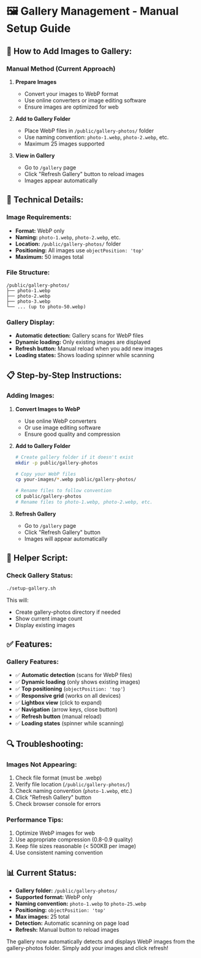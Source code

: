 # 🖼️ Gallery Management - Manual Setup Guide

## 🎯 **How to Add Images to Gallery:**

### **Manual Method (Current Approach)**

1. **Prepare Images**
   - Convert your images to WebP format
   - Use online converters or image editing software
   - Ensure images are optimized for web

2. **Add to Gallery Folder**
   - Place WebP files in `/public/gallery-photos/` folder
   - Use naming convention: `photo-1.webp`, `photo-2.webp`, etc.
   - Maximum 25 images supported

3. **View in Gallery**
   - Go to `/gallery` page
   - Click "Refresh Gallery" button to reload images
   - Images appear automatically

## 🔧 **Technical Details:**

### **Image Requirements:**
- **Format:** WebP only
- **Naming:** `photo-1.webp`, `photo-2.webp`, etc.
- **Location:** `/public/gallery-photos/` folder
- **Positioning:** All images use `objectPosition: 'top'`
- **Maximum:** 50 images total

### **File Structure:**
```
/public/gallery-photos/
├── photo-1.webp
├── photo-2.webp
├── photo-3.webp
└── ... (up to photo-50.webp)
```

### **Gallery Display:**
- **Automatic detection:** Gallery scans for WebP files
- **Dynamic loading:** Only existing images are displayed
- **Refresh button:** Manual reload when you add new images
- **Loading states:** Shows loading spinner while scanning

## 📋 **Step-by-Step Instructions:**

### **Adding Images:**

1. **Convert Images to WebP**
   - Use online WebP converters
   - Or use image editing software
   - Ensure good quality and compression

2. **Add to Gallery Folder**
   ```bash
   # Create gallery folder if it doesn't exist
   mkdir -p public/gallery-photos
   
   # Copy your WebP files
   cp your-images/*.webp public/gallery-photos/
   
   # Rename files to follow convention
   cd public/gallery-photos
   # Rename files to photo-1.webp, photo-2.webp, etc.
   ```

3. **Refresh Gallery**
   - Go to `/gallery` page
   - Click "Refresh Gallery" button
   - Images will appear automatically

## 🚀 **Helper Script:**

### **Check Gallery Status:**
```bash
./setup-gallery.sh
```
This will:
- Create gallery-photos directory if needed
- Show current image count
- Display existing images

## ✅ **Features:**

### **Gallery Features:**
- ✅ **Automatic detection** (scans for WebP files)
- ✅ **Dynamic loading** (only shows existing images)
- ✅ **Top positioning** (`objectPosition: 'top'`)
- ✅ **Responsive grid** (works on all devices)
- ✅ **Lightbox view** (click to expand)
- ✅ **Navigation** (arrow keys, close button)
- ✅ **Refresh button** (manual reload)
- ✅ **Loading states** (spinner while scanning)

## 🔍 **Troubleshooting:**

### **Images Not Appearing:**
1. Check file format (must be .webp)
2. Verify file location (`/public/gallery-photos/`)
3. Check naming convention (`photo-1.webp`, etc.)
4. Click "Refresh Gallery" button
5. Check browser console for errors

### **Performance Tips:**
1. Optimize WebP images for web
2. Use appropriate compression (0.8-0.9 quality)
3. Keep file sizes reasonable (< 500KB per image)
4. Use consistent naming convention

## 📊 **Current Status:**

- **Gallery folder:** `/public/gallery-photos/`
- **Supported format:** WebP only
- **Naming convention:** `photo-1.webp` to `photo-25.webp`
- **Positioning:** `objectPosition: 'top'`
- **Max images:** 25 total
- **Detection:** Automatic scanning on page load
- **Refresh:** Manual button to reload images

The gallery now automatically detects and displays WebP images from the gallery-photos folder. Simply add your images and click refresh!

